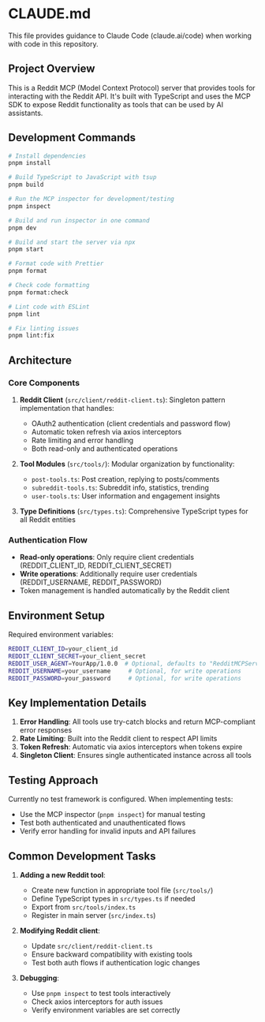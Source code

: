 # CLAUDE.md

This file provides guidance to Claude Code (claude.ai/code) when working with code in this repository.

## Project Overview

This is a Reddit MCP (Model Context Protocol) server that provides tools for interacting with the Reddit API. It's built with TypeScript and uses the MCP SDK to expose Reddit functionality as tools that can be used by AI assistants.

## Development Commands

```bash
# Install dependencies
pnpm install

# Build TypeScript to JavaScript with tsup
pnpm build

# Run the MCP inspector for development/testing
pnpm inspect

# Build and run inspector in one command
pnpm dev

# Build and start the server via npx
pnpm start

# Format code with Prettier
pnpm format

# Check code formatting
pnpm format:check

# Lint code with ESLint
pnpm lint

# Fix linting issues
pnpm lint:fix
```

## Architecture

### Core Components

1. **Reddit Client** (`src/client/reddit-client.ts`): Singleton pattern implementation that handles:
   - OAuth2 authentication (client credentials and password flow)
   - Automatic token refresh via axios interceptors
   - Rate limiting and error handling
   - Both read-only and authenticated operations

2. **Tool Modules** (`src/tools/`): Modular organization by functionality:
   - `post-tools.ts`: Post creation, replying to posts/comments
   - `subreddit-tools.ts`: Subreddit info, statistics, trending
   - `user-tools.ts`: User information and engagement insights

3. **Type Definitions** (`src/types.ts`): Comprehensive TypeScript types for all Reddit entities

### Authentication Flow

- **Read-only operations**: Only require client credentials (REDDIT_CLIENT_ID, REDDIT_CLIENT_SECRET)
- **Write operations**: Additionally require user credentials (REDDIT_USERNAME, REDDIT_PASSWORD)
- Token management is handled automatically by the Reddit client

## Environment Setup

Required environment variables:
```bash
REDDIT_CLIENT_ID=your_client_id
REDDIT_CLIENT_SECRET=your_client_secret
REDDIT_USER_AGENT=YourApp/1.0.0  # Optional, defaults to "RedditMCPServer/0.1.0"
REDDIT_USERNAME=your_username     # Optional, for write operations
REDDIT_PASSWORD=your_password     # Optional, for write operations
```

## Key Implementation Details

1. **Error Handling**: All tools use try-catch blocks and return MCP-compliant error responses
2. **Rate Limiting**: Built into the Reddit client to respect API limits
3. **Token Refresh**: Automatic via axios interceptors when tokens expire
4. **Singleton Client**: Ensures single authenticated instance across all tools

## Testing Approach

Currently no test framework is configured. When implementing tests:
- Use the MCP inspector (`pnpm inspect`) for manual testing
- Test both authenticated and unauthenticated flows
- Verify error handling for invalid inputs and API failures

## Common Development Tasks

1. **Adding a new Reddit tool**:
   - Create new function in appropriate tool file (`src/tools/`)
   - Define TypeScript types in `src/types.ts` if needed
   - Export from `src/tools/index.ts`
   - Register in main server (`src/index.ts`)

2. **Modifying Reddit client**:
   - Update `src/client/reddit-client.ts`
   - Ensure backward compatibility with existing tools
   - Test both auth flows if authentication logic changes

3. **Debugging**:
   - Use `pnpm inspect` to test tools interactively
   - Check axios interceptors for auth issues
   - Verify environment variables are set correctly